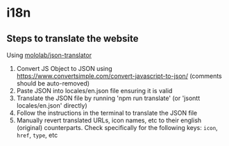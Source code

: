 # i18n

## Steps to translate the website

Using [mololab/json-translator](https://github.com/mololab/json-translator)

1) Convert JS Object to JSON using https://www.convertsimple.com/convert-javascript-to-json/ (comments should be auto-removed)
2) Paste JSON into locales/en.json file ensuring it is valid
3) Translate the JSON file by running 'npm run translate' (or 'jsontt locales/en.json' directly)
4) Follow the instructions in the terminal to translate the JSON file
5) Manually revert translated URLs, icon names, etc to their english (original) counterparts. Check specifically for the following keys: `icon`, `href`, `type`, etc

